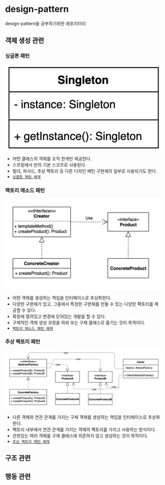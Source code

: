 # design-pattern
design-pattern을 공부하기위한 레포지터리

## 객체 생성 관련
### 싱글톤 패턴
![singleton](./img/singleton.png)
- 어떤 클래스의 객체를 오직 한개만 제공한다.
- 스프링에서 빈의 기본 스코프로 사용된다.
- 빌더, 파사드, 추상 팩토리 등 다른 디자인 패턴 구현체의 일부로 사용되기도 한다. 
- [`싱클톤 패턴 예제`](src/main/java/example/_1_creational/_1_singleton)

### 팩토리 메소드 패턴
![factory_method](./img/factory_method.png)
- 어떤 객체를 생성하는 책임을 인터페이스로 추상화한다.
- 다양한 구현체가 있고, 그중에서 특정한 구현체를 만들 수 있는 다양한 팩토리를 제공할 수 있다.
- 확장에 열려있고 변경에 닫혀있는 개발을 할 수 있다.
- 구체적인 객체 생성 과정을 하위 또는 구체 클래스로 옮기는 것이 목적이다.
- [`팩토리 메소드 패턴 예제`](src/main/java/example/_1_creational/_2_factory_method)

### 추상 팩토리 패턴
![abstract_factory](./img/abstract_factory.png)
- 다른 객체와 연관 관계를 가지는 구체 객체를 생성하는 책임을 인터페이스로 추상화한다.
- 팩토리 내부에서 연관 관계를 가지는 객체의 팩토리를 가지고 사용하는 방식이다.
- 관련있는 여러 객체를 구체 클래스에 의존하지 않고 생성하는 것이 목적이다.
- [`추상 팩토리 패턴 예제`](src/main/java/example/_1_creational/_3_abstract_factory)

## 구조 관련

## 행동 관련

